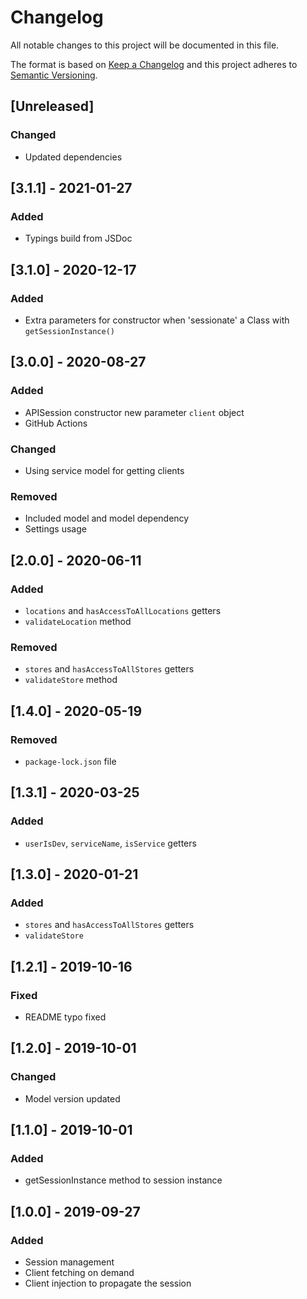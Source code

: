 # Changelog

All notable changes to this project will be documented in this file.

The format is based on [Keep a Changelog](http://keepachangelog.com/en/1.0.0/)
and this project adheres to [Semantic Versioning](http://semver.org/spec/v2.0.0.html).

## [Unreleased]

### Changed
- Updated dependencies

## [3.1.1] - 2021-01-27
### Added
- Typings build from JSDoc

## [3.1.0] - 2020-12-17
### Added
- Extra parameters for constructor when 'sessionate' a Class with `getSessionInstance()`

## [3.0.0] - 2020-08-27
### Added
- APISession constructor new parameter `client` object
- GitHub Actions

### Changed
- Using service model for getting clients

### Removed
- Included model and model dependency
- Settings usage

## [2.0.0] - 2020-06-11
### Added
- `locations` and `hasAccessToAllLocations` getters
- `validateLocation` method

### Removed
- `stores` and `hasAccessToAllStores` getters
- `validateStore` method

## [1.4.0] - 2020-05-19
### Removed
- `package-lock.json` file

## [1.3.1] - 2020-03-25
### Added
- `userIsDev`, `serviceName`, `isService` getters

## [1.3.0] - 2020-01-21
### Added
- `stores` and `hasAccessToAllStores` getters
- `validateStore`

## [1.2.1] - 2019-10-16
### Fixed
- README typo fixed

## [1.2.0] - 2019-10-01
### Changed
- Model version updated

## [1.1.0] - 2019-10-01
### Added
- getSessionInstance method to session instance

## [1.0.0] - 2019-09-27
### Added
- Session management
- Client fetching on demand
- Client injection to propagate the session
